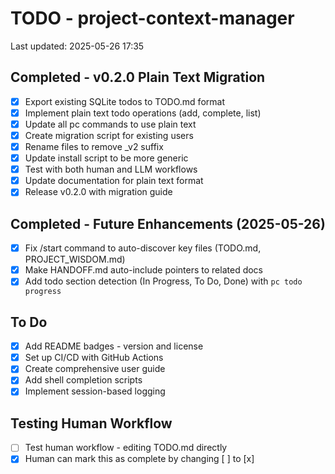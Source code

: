 # TODO - project-context-manager

Last updated: 2025-05-26 17:35

## Completed - v0.2.0 Plain Text Migration

- [x] Export existing SQLite todos to TODO.md format <!-- completed:2025-05-26 14:18 -->
- [x] Implement plain text todo operations (add, complete, list) <!-- completed:2025-05-26 14:26 -->
- [x] Update all pc commands to use plain text <!-- completed:2025-05-26 14:30 -->
- [x] Create migration script for existing users <!-- completed:2025-05-26 14:18 -->
- [x] Rename files to remove _v2 suffix <!-- completed:2025-05-26 14:40 -->
- [x] Update install script to be more generic <!-- completed:2025-05-26 14:40 -->
- [x] Test with both human and LLM workflows <!-- completed:2025-05-26 14:55 -->
- [x] Update documentation for plain text format <!-- completed:2025-05-26 15:00 -->
- [x] Release v0.2.0 with migration guide <!-- completed:2025-05-26 15:10 -->

## Completed - Future Enhancements (2025-05-26)

- [x] Fix /start command to auto-discover key files (TODO.md, PROJECT_WISDOM.md) <!-- completed:2025-05-26 17:15 -->
- [x] Make HANDOFF.md auto-include pointers to related docs <!-- completed:2025-05-26 17:25 -->
- [x] Add todo section detection (In Progress, To Do, Done) with `pc todo progress` <!-- completed:2025-05-26 17:35 -->

## To Do

- [x] Add README badges - version and license <!-- completed:2025-05-26 15:20 -->
- [x] Set up CI/CD with GitHub Actions <!-- completed:2025-05-26 15:25 -->
- [x] Create comprehensive user guide <!-- completed:2025-05-26 15:55 -->
- [x] Add shell completion scripts <!-- completed:2025-05-26 15:30 -->
- [x] Implement session-based logging <!-- completed:2025-05-26 16:00 -->

## Testing Human Workflow

- [ ] Test human workflow - editing TODO.md directly <!-- created:2025-05-26 14:37 -->
- [x] Human can mark this as complete by changing [ ] to [x] <!-- completed:2025-05-26 14:50 -->